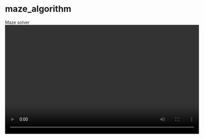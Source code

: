 # maze_algorithm
Maze solver 
<video width="640" height="360" controls>
  <source src="pygame window 2023-08-05 17-59-14.mp4" type="video/mp4">
  Your browser does not support the video tag.
</video>
